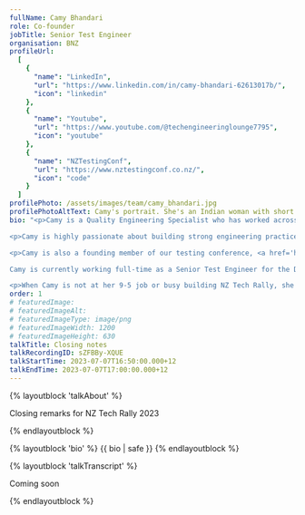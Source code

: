 ```yaml
---
fullName: Camy Bhandari
role: Co-founder
jobTitle: Senior Test Engineer
organisation: BNZ
profileUrl:
  [
    {
      "name": "LinkedIn",
      "url": "https://www.linkedin.com/in/camy-bhandari-62613017b/",
      "icon": "linkedin"
    },
    {
      "name": "Youtube",
      "url": "https://www.youtube.com/@techengineeringlounge7795",
      "icon": "youtube"
    },
    {
      "name": "NZTestingConf",
      "url": "https://www.nztestingconf.co.nz/",
      "icon": "code"
    }
  ]
profilePhoto: /assets/images/team/camy_bhandari.jpg
profilePhotoAltText: Camy's portrait. She's an Indian woman with short light brown hair and a wide smile. She's wearing a dark coloured t-shirt.
bio: "<p>Camy is a Quality Engineering Specialist who has worked across several NZ banks, consultancies and a startup, delivering several projects to market and developing a deep understanding of mobile application development, test automation, release workflows, and powering up several testing guilds and local meetup groups while converting a lot of test sceptics into true believers. She shares her expertise by <a href='https://www.youtube.com/watch?v=d0PWUT4miNI' rel='external'>talking about Quality Engineering</a> at local meetups and conferences.</p>

<p>Camy is highly passionate about building strong engineering practices and a thriving engineering culture. She expresses this passion on her Youtube channel <a href='https://www.youtube.com/@techengineeringlounge7795' rel='external'>Tech Engineering Lounge</a>, where she interviews local engineering experts and tech leaders.</p>

<p>Camy is also a founding member of our testing conference, <a href='https://www.nztestingconf.co.nz/' rel='external'>NZTestingConf</a>. 

Camy is currently working full-time as a Senior Test Engineer for the Digital Channels domain at the Bank of New Zealand.</p>

<p>When Camy is not at her 9-5 job or busy building NZ Tech Rally, she spends her time in the company of her two Rottweilers, her cat, her family and friends at her Wellington urban homestead, practising the art of homemaking through DIYs, interior design and decoration, cooking and baking, growing seasonal veggies and flowers, building beautiful permaculture landscapes and developing a hilly backyard orchard.</p>"
order: 1
# featuredImage:
# featuredImageAlt:
# featuredImageType: image/png
# featuredImageWidth: 1200
# featuredImageHeight: 630
talkTitle: Closing notes
talkRecordingID: sZFBBy-XQUE
talkStartTime: 2023-07-07T16:50:00.000+12
talkEndTime: 2023-07-07T17:00:00.000+12
---
```


{% layoutblock 'talkAbout' %}

<p>Closing remarks for NZ Tech Rally 2023</p>
{% endlayoutblock %}

{% layoutblock 'bio' %}
{{ bio | safe }}
{% endlayoutblock %}

{% layoutblock 'talkTranscript' %}

<p>Coming soon</p>
{% endlayoutblock %}
